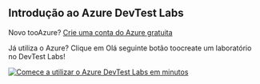 ## <a name="get-started-with-azure-devtest-labs"></a>Introdução ao Azure DevTest Labs
Novo tooAzure? [Crie uma conta do Azure gratuita](https://azure.microsoft.com/free)

Já utiliza o Azure? Clique em Olá seguinte botão toocreate um laboratório no DevTest Labs!

[![Comece a utilizar o Azure DevTest Labs em minutos](./media/devtest-lab-try-it-out/get-started.png)](http://go.microsoft.com/fwlink/?LinkID=627034&clcid=0x409)

